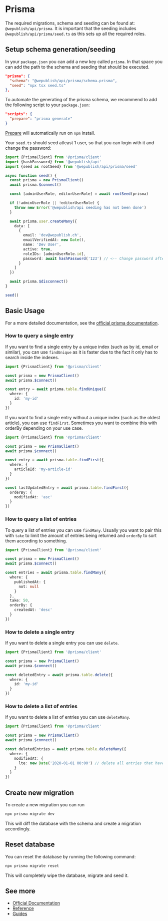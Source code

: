 # Prisma

The required migrations, schema and seeding can be found at: `@wepublish/api/prisma`.
It is important that the seeding includes `@wepublish/api/prisma/seed.ts` as this sets up all the required roles.

## Setup schema generation/seeding

In your `package.json` you can add a new key called `prisma`.
In that space you can add the path to the schema and seeding that should be executed.

```json
"prisma": {
  "schema": "@wepublish/api/prisma/schema.prisma",
  "seed": "npx tsx seed.ts"
},
```

To automate the generating of the prisma schema, we recommend to add the following script to your `package.json`:

```json
"scripts": {
  "prepare": "prisma generate"
}
```

[Prepare](https://docs.npmjs.com/cli/v8/using-npm/scripts#prepare-and-prepublish) will automatically run on `npm` install.

Your `seed.ts` should seed atleast 1 user, so that you can login with it and change the password:

```typescript
import {PrismaClient} from '@prisma/client'
import {hashPassword} from '@wepublish/api'
import {seed as rootSeed} from '@wepublish/api/prisma/seed'

async function seed() {
  const prisma = new PrismaClient()
  await prisma.$connect()

  const [adminUserRole, editorUserRole] = await rootSeed(prisma)

  if (!adminUserRole || !editorUserRole) {
    throw new Error('@wepublish/api seeding has not been done')
  }

  await prisma.user.createMany({
    data: [
      {
        email: 'dev@wepublish.ch',
        emailVerifiedAt: new Date(),
        name: 'Dev User',
        active: true,
        roleIDs: [adminUserRole.id],
        password: await hashPassword('123') // <-- Change password after first login
      }
    ]
  })

  await prisma.$disconnect()
}

seed()
```

## Basic Usage

For a more detailed documentation, see the [official prisma documentation](https://www.prisma.io/docs/concepts/components/prisma-client).

### How to query a single entry

If you want to find a single entry by a unique index (such as by id, email or similar), you can use `findUnique` as it is faster due to the fact it only has to search inside the indexes.

```typescript
import {PrismaClient} from '@prisma/client'

const prisma = new PrismaClient()
await prisma.$connect()

const entry = await prisma.table.findUnique({
  where: {
    id: 'my-id'
  }
})
```

If you want to find a single entry without a unique index (such as the oldest article), you can use `findFirst`.
Sometimes you want to combine this with orderBy depending on your use case.

```typescript
import {PrismaClient} from '@prisma/client'

const prisma = new PrismaClient()
await prisma.$connect()

const entry = await prisma.table.findFirst({
  where: {
    articleId: 'my-article-id'
  }
})

const lastUpdatedEntry = await prisma.table.findFirst({
  orderBy: {
    modifiedAt: 'asc'
  }
})
```

### How to query a list of entries

To query a list of entries you can use `findMany`. Usually you want to pair this with `take` to limit the amount of entries being returned and `orderBy` to sort them according to something.

```typescript
import {PrismaClient} from '@prisma/client'

const prisma = new PrismaClient()
await prisma.$connect()

const entries = await prisma.table.findMany({
  where: {
    publishedAt: {
      not: null
    }
  },
  take: 50,
  orderBy: {
    createdAt: 'desc'
  }
})
```

### How to delete a single entry

If you want to delete a single entry you can use `delete`.

```typescript
import {PrismaClient} from '@prisma/client'

const prisma = new PrismaClient()
await prisma.$connect()

const deletedEntry = await prisma.table.delete({
  where: {
    id: 'my-id'
  }
})
```

### How to delete a list of entries

If you want to delete a list of entries you can use `deleteMany`.

```typescript
import {PrismaClient} from '@prisma/client'

const prisma = new PrismaClient()
await prisma.$connect()

const deletedEntries = await prisma.table.deleteMany({
  where: {
    modifiedAt: {
      lte: new Date('2020-01-01 00:00') // delete all entries that haven't been updated since January 1st 2020
    }
  }
})
```

## Create new migration

To create a new migration you can run

```sh
npx prisma migrate dev
```

This will diff the database with the schema and create a migration accordingly.

## Reset database

You can reset the database by running the following command:

```sh
npx prisma migrate reset
```

This will completely wipe the database, migrate and seed it.

## See more

- [Official Documentation](https://www.prisma.io/docs/concepts)
- [Reference](https://www.prisma.io/docs/reference)
- [Guides](https://www.prisma.io/docs/guides)
